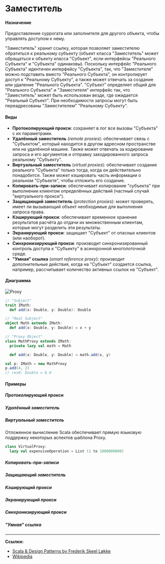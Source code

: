 # Заместитель

#### Назначение

Предоставление суррогата или заполнителя для другого объекта, чтобы управлять доступом к нему.

"Заместитель" хранит ссылку, которая позволяет заместителю обратиться к реальному субъекту 
(объект класса "Заместитель" может обращаться к объекту класса "Субъект", 
если интерфейсы "Реального Субъекта" и "Субъекта" одинаковы). 
Поскольку интерфейс "Реального Субъекта" идентичен интерфейсу "Субъекта", 
так, что "Заместителя" можно подставить вместо "Реального Субъекта", 
он контролирует доступ к "Реальному Субъекту", 
а также может отвечать за создание или удаление "Реального Субъекта". 
"Субъект" определяет общий для "Реального Субъекта" и "Заместителя" интерфейс так, 
что "Заместитель" может быть использован везде, где ожидается "Реальный Субъект". 
При необходимости запросы могут быть переадресованы "Заместителем" "Реальному Субъекту".

#### Виды

- **Протоколирующий прокси**: сохраняет в лог все вызовы "Субъекта" с их параметрами.
- **Удалённый заместитель** (_remote proxies_): обеспечивает связь с "Субъектом", 
который находится в другом адресном пространстве или на удалённой машине. 
Также может отвечать за кодирование запроса и его аргументов и отправку закодированного запроса реальному "Субъекту".
- **Виртуальный заместитель** (_virtual proxies_): обеспечивает создание реального "Субъекта" только тогда, 
когда он действительно понадобится. Также может кэшировать часть информации о реальном "Субъекте", чтобы отложить его создание.
- **Копировать-при-записи**: обеспечивает копирование "субъекта" 
при выполнении клиентом определённых действий (частный случай "виртуального прокси").
- **Защищающий заместитель** (_protection proxies_): может проверять, 
имеет ли вызывающий объект необходимые для выполнения запроса права.
- **Кэширующий прокси**: обеспечивает временное хранение результатов расчёта до отдачи их множественным клиентам, 
которые могут разделить эти результаты.
- **Экранирующий прокси**: защищает "Субъект" от опасных клиентов (или наоборот).
- **Синхронизирующий прокси**: производит синхронизированный контроль доступа к "Субъекту" в асинхронной многопоточной среде.
- **"Умная" ссылка** (_smart reference proxy_): производит дополнительные действия, 
когда на "Субъект" создается ссылка, например, рассчитывает количество активных ссылок на "Субъект".

#### Диаграмма

![Proxy](https://upload.wikimedia.org/wikipedia/ru/0/08/Proxy_patt.gif)

```scala
// "Subject"
trait IMath:
  def add(x: Double, y: Double): Double

// "Real Subject"
object Math extends IMath:
  def add(x: Double, y: Double) = x + y

// "Proxy Object"
class MathProxy extends IMath:
  private lazy val math = Math

  def add(x: Double, y: Double) = math.add(x, y)
```

```scala
val p: IMath = new MathProxy
p.add(4, 2)
// res0: Double = 6.0
```

#### Примеры

##### Протоколирующий прокси

##### Удалённый заместитель

##### Виртуальный заместитель

Отложенное вычисление Scala обеспечивает прямую языковую поддержку некоторых аспектов шаблона Proxy.

```scala
class VirtualProxy:
  lazy val expensiveOperation = List (1 to 1000000000)
```

##### Копировать-при-записи

##### Защищающий заместитель

##### Кэширующий прокси

##### Экранирующий прокси

##### Синхронизирующий прокси

##### "Умная" ссылка


---

**Ссылки:**
- [Scala & Design Patterns by Frederik Skeel Løkke](https://www.scala-lang.org/old/sites/default/files/FrederikThesis.pdf)
- [Wikipedia](https://ru.wikipedia.org/wiki/%D0%97%D0%B0%D0%BC%D0%B5%D1%81%D1%82%D0%B8%D1%82%D0%B5%D0%BB%D1%8C_(%D1%88%D0%B0%D0%B1%D0%BB%D0%BE%D0%BD_%D0%BF%D1%80%D0%BE%D0%B5%D0%BA%D1%82%D0%B8%D1%80%D0%BE%D0%B2%D0%B0%D0%BD%D0%B8%D1%8F))
